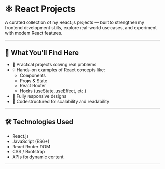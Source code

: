 # ⚛️ React Projects

A curated collection of my React.js projects — built to strengthen my frontend development skills, explore real-world use cases, and experiment with modern React features.

---

## 🚀 What You'll Find Here

- 🎯 Practical projects solving real problems
- 💡 Hands-on examples of React concepts like:
  - Components
  - Props & State
  - React Router
  - Hooks (useState, useEffect, etc.)
- 📱 Fully responsive designs
- 🧪 Code structured for scalability and readability

---

## 🛠️ Technologies Used

- React.js
- JavaScript (ES6+)
- React Router DOM
- CSS / Bootstrap
- APIs for dynamic content

---
